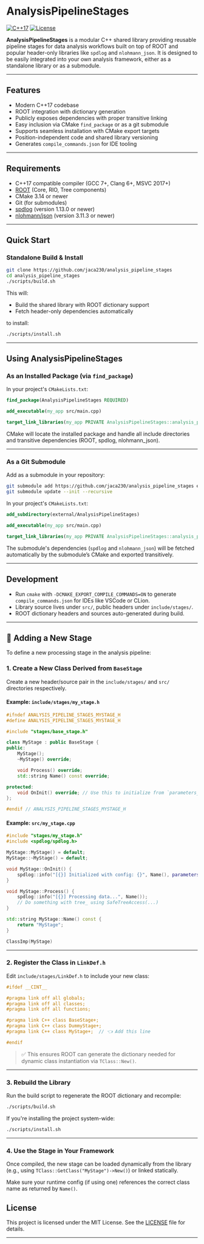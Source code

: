 # AnalysisPipelineStages

[![C++17](https://img.shields.io/badge/C++-17-blue.svg)]()
[![License](https://img.shields.io/badge/license-MIT-green)]()

**AnalysisPipelineStages** is a modular C++ shared library providing reusable pipeline stages for data analysis workflows built on top of ROOT and popular header-only libraries like `spdlog` and `nlohmann_json`. It is designed to be easily integrated into your own analysis framework, either as a standalone library or as a submodule.

---

## Features

* Modern C++17 codebase
* ROOT integration with dictionary generation
* Publicly exposes dependencies with proper transitive linking
* Easy inclusion via CMake `find_package` or as a git submodule
* Supports seamless installation with CMake export targets
* Position-independent code and shared library versioning
* Generates `compile_commands.json` for IDE tooling

---

## Requirements

* C++17 compatible compiler (GCC 7+, Clang 6+, MSVC 2017+)
* [ROOT](https://root.cern) (Core, RIO, Tree components)
* CMake 3.14 or newer
* Git (for submodules)
* [spdlog](https://github.com/gabime/spdlog) (version 1.13.0 or newer)
* [nlohmann/json](https://github.com/nlohmann/json) (version 3.11.3 or newer)


---

## Quick Start

### Standalone Build & Install

```bash
git clone https://github.com/jaca230/analysis_pipeline_stages
cd analysis_pipeline_stages
./scripts/build.sh
```

This will:

* Build the shared library with ROOT dictionary support
* Fetch header-only dependencies automatically

to install:
```bash
./scripts/install.sh
```

---

## Using AnalysisPipelineStages

### As an Installed Package (via `find_package`)

In your project's `CMakeLists.txt`:

```cmake
find_package(AnalysisPipelineStages REQUIRED)

add_executable(my_app src/main.cpp)

target_link_libraries(my_app PRIVATE AnalysisPipelineStages::analysis_pipeline_stages)
```

CMake will locate the installed package and handle all include directories and transitive dependencies (ROOT, spdlog, nlohmann\_json).

---

### As a Git Submodule

Add as a submodule in your repository:

```bash
git submodule add https://github.com/jaca230/analysis_pipeline_stages external/AnalysisPipelineStages
git submodule update --init --recursive
```

In your project's `CMakeLists.txt`:

```cmake
add_subdirectory(external/AnalysisPipelineStages)

add_executable(my_app src/main.cpp)

target_link_libraries(my_app PRIVATE AnalysisPipelineStages::analysis_pipeline_stages)
```

The submodule's dependencies (`spdlog` and `nlohmann_json`) will be fetched automatically by the submodule’s CMake and exported transitively.

---

## Development

* Run `cmake` with `-DCMAKE_EXPORT_COMPILE_COMMANDS=ON` to generate `compile_commands.json` for IDEs like VSCode or CLion.
* Library source lives under `src/`, public headers under `include/stages/`.
* ROOT dictionary headers and sources auto-generated during build.

---

## 🔌 Adding a New Stage

To define a new processing stage in the analysis pipeline:

### 1. **Create a New Class Derived from `BaseStage`**

Create a new header/source pair in the `include/stages/` and `src/` directories respectively.

#### Example: `include/stages/my_stage.h`

```cpp
#ifndef ANALYSIS_PIPELINE_STAGES_MYSTAGE_H
#define ANALYSIS_PIPELINE_STAGES_MYSTAGE_H

#include "stages/base_stage.h"

class MyStage : public BaseStage {
public:
    MyStage();
    ~MyStage() override;

    void Process() override;
    std::string Name() const override;

protected:
    void OnInit() override; // Use this to initialize from `parameters_`
};

#endif // ANALYSIS_PIPELINE_STAGES_MYSTAGE_H
```

#### Example: `src/my_stage.cpp`

```cpp
#include "stages/my_stage.h"
#include <spdlog/spdlog.h>

MyStage::MyStage() = default;
MyStage::~MyStage() = default;

void MyStage::OnInit() {
    spdlog::info("[{}] Initialized with config: {}", Name(), parameters_.dump());
}

void MyStage::Process() {
    spdlog::info("[{}] Processing data...", Name());
    // Do something with tree_ using SafeTreeAccess(...)
}

std::string MyStage::Name() const {
    return "MyStage";
}

ClassImp(MyStage)
```

---

### 2. **Register the Class in `LinkDef.h`**

Edit `include/stages/LinkDef.h` to include your new class:

```cpp
#ifdef __CINT__

#pragma link off all globals;
#pragma link off all classes;
#pragma link off all functions;

#pragma link C++ class BaseStage+;
#pragma link C++ class DummyStage+;
#pragma link C++ class MyStage+;  // 👈 Add this line

#endif
```

> ✅ This ensures ROOT can generate the dictionary needed for dynamic class instantiation via `TClass::New()`.

---

### 3. **Rebuild the Library**

Run the build script to regenerate the ROOT dictionary and recompile:

```bash
./scripts/build.sh
```

If you're installing the project system-wide:

```bash
./scripts/install.sh
```

---

### 4. **Use the Stage in Your Framework**

Once compiled, the new stage can be loaded dynamically from the library (e.g., using `TClass::GetClass("MyStage")->New()`) or linked statically.

Make sure your runtime config (if using one) references the correct class name as returned by `Name()`.


## License

This project is licensed under the MIT License. See the [LICENSE](LICENSE) file for details.

---

